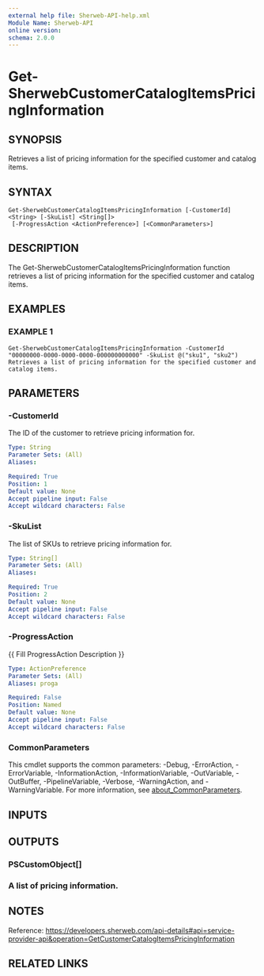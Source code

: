 ```yaml
---
external help file: Sherweb-API-help.xml
Module Name: Sherweb-API
online version:
schema: 2.0.0
---
```


# Get-SherwebCustomerCatalogItemsPricingInformation

## SYNOPSIS
Retrieves a list of pricing information for the specified customer and catalog items.

## SYNTAX

```
Get-SherwebCustomerCatalogItemsPricingInformation [-CustomerId] <String> [-SkuList] <String[]>
 [-ProgressAction <ActionPreference>] [<CommonParameters>]
```

## DESCRIPTION
The Get-SherwebCustomerCatalogItemsPricingInformation function retrieves a list of pricing information for the specified customer and catalog items.

## EXAMPLES

### EXAMPLE 1
```
Get-SherwebCustomerCatalogItemsPricingInformation -CustomerId "00000000-0000-0000-0000-000000000000" -SkuList @("sku1", "sku2")
Retrieves a list of pricing information for the specified customer and catalog items.
```

## PARAMETERS

### -CustomerId
The ID of the customer to retrieve pricing information for.

```yaml
Type: String
Parameter Sets: (All)
Aliases:

Required: True
Position: 1
Default value: None
Accept pipeline input: False
Accept wildcard characters: False
```

### -SkuList
The list of SKUs to retrieve pricing information for.

```yaml
Type: String[]
Parameter Sets: (All)
Aliases:

Required: True
Position: 2
Default value: None
Accept pipeline input: False
Accept wildcard characters: False
```

### -ProgressAction
{{ Fill ProgressAction Description }}

```yaml
Type: ActionPreference
Parameter Sets: (All)
Aliases: proga

Required: False
Position: Named
Default value: None
Accept pipeline input: False
Accept wildcard characters: False
```

### CommonParameters
This cmdlet supports the common parameters: -Debug, -ErrorAction, -ErrorVariable, -InformationAction, -InformationVariable, -OutVariable, -OutBuffer, -PipelineVariable, -Verbose, -WarningAction, and -WarningVariable. For more information, see [about_CommonParameters](http://go.microsoft.com/fwlink/?LinkID=113216).

## INPUTS

## OUTPUTS

### PSCustomObject[]
### A list of pricing information.
## NOTES
Reference: https://developers.sherweb.com/api-details#api=service-provider-api&operation=GetCustomerCatalogItemsPricingInformation

## RELATED LINKS
